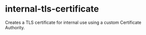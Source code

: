 # internal-tls-certificate
Creates a TLS certificate for internal use using a custom Certificate Authority.
